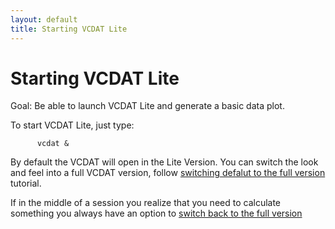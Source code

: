 ```yaml
---
layout: default
title: Starting VCDAT Lite
---
```

#  Starting VCDAT Lite
Goal:  Be able to launch VCDAT Lite and generate a basic data plot. 

To start VCDAT Lite, just type:
    
          vcdat &

By default the VCDAT will open in the Lite Version. You can switch the look
and feel into a full VCDAT version, follow 
[switching defalut to the full version ](changing-default.html) tutorial.

If in the middle of a session you realize that you need to calculate something
you always have an option to 
[switch back to the full version](to-full-version.html)
